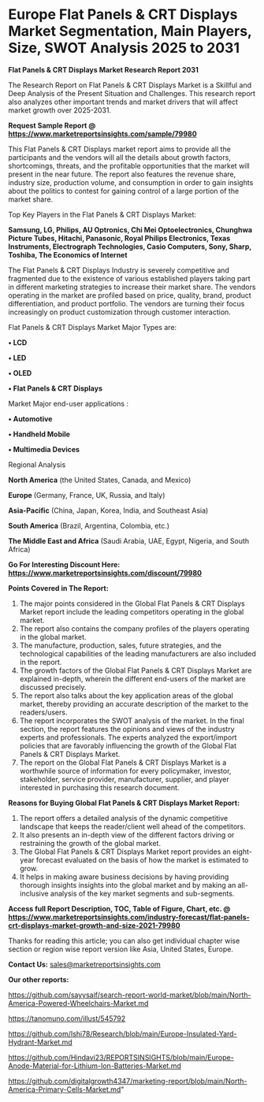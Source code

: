 # Europe Flat Panels & CRT Displays Market Segmentation, Main Players, Size, SWOT Analysis 2025 to 2031

<strong>Flat Panels & CRT Displays Market Research Report 2031</strong>

The Research Report on Flat Panels & CRT Displays Market is a Skillful and Deep Analysis of the Present Situation and Challenges. This research report also analyzes other important trends and market drivers that will affect market growth over 2025-2031.

<strong>Request Sample Report @ <a href=https://www.marketreportsinsights.com/sample/79980>https://www.marketreportsinsights.com/sample/79980</a></strong>

This Flat Panels & CRT Displays market report aims to provide all the participants and the vendors will all the details about growth factors, shortcomings, threats, and the profitable opportunities that the market will present in the near future. The report also features the revenue share, industry size, production volume, and consumption in order to gain insights about the politics to contest for gaining control of a large portion of the market share.

Top Key Players in the Flat Panels & CRT Displays Market:

<strong>Samsung, LG, Philips, AU Optronics, Chi Mei Optoelectronics, Chunghwa Picture Tubes, Hitachi, Panasonic, Royal Philips Electronics, Texas Instruments, Electrograph Technologies, Casio Computers, Sony, Sharp, Toshiba, The Economics of Internet</strong>

The Flat Panels & CRT Displays Industry is severely competitive and fragmented due to the existence of various established players taking part in different marketing strategies to increase their market share. The vendors operating in the market are profiled based on price, quality, brand, product differentiation, and product portfolio. The vendors are turning their focus increasingly on product customization through customer interaction.

Flat Panels & CRT Displays Market Major Types are:

<strong>• LCD

• LED

• OLED

• Flat Panels & CRT Displays</strong>

Market Major end-user applications :

<strong>• Automotive

• Handheld Mobile

• Multimedia Devices</strong>

Regional Analysis

</u><strong><b>North America</b></strong> (the United States, Canada, and Mexico)

<strong><b>Europe </b></strong>(Germany, France, UK, Russia, and Italy)

<strong><b>Asia-Pacific</b></strong> (China, Japan, Korea, India, and Southeast Asia)

<strong><b>South America</b></strong> (Brazil, Argentina, Colombia, etc.)

<strong><b>The Middle East and Africa</b></strong> (Saudi Arabia, UAE, Egypt, Nigeria, and South Africa)

<strong>Go For Interesting Discount Here: <a href=https://www.marketreportsinsights.com/discount/79980>https://www.marketreportsinsights.com/discount/79980</a></strong>

<strong>Points Covered in The Report:</strong>
<ol>
  <li>The major points considered in the Global Flat Panels & CRT Displays Market report include the leading competitors operating in the global market.</li>
  <li>The report also contains the company profiles of the players operating in the global market.</li>
  <li>The manufacture, production, sales, future strategies, and the technological capabilities of the leading manufacturers are also included in the report.</li>
  <li>The growth factors of the Global Flat Panels & CRT Displays Market are explained in-depth, wherein the different end-users of the market are discussed precisely.</li>
  <li>The report also talks about the key application areas of the global market, thereby providing an accurate description of the market to the readers/users.</li>
  <li>The report incorporates the SWOT analysis of the market. In the final section, the report features the opinions and views of the industry experts and professionals. The experts analyzed the export/import policies that are favorably influencing the growth of the Global Flat Panels & CRT Displays Market.</li>
  <li>The report on the Global Flat Panels & CRT Displays Market is a worthwhile source of information for every policymaker, investor, stakeholder, service provider, manufacturer, supplier, and player interested in purchasing this research document.</li>
</ol>
<strong>Reasons for Buying Global Flat Panels & CRT Displays Market Report:</strong>

<ol>
  <li>The report offers a detailed analysis of the dynamic competitive landscape that keeps the reader/client well ahead of the competitors.</li>
  <li>It also presents an in-depth view of the different factors driving or restraining the growth of the global market.</li>
  <li>The Global Flat Panels & CRT Displays Market report provides an eight-year forecast evaluated on the basis of how the market is estimated to grow.</li>
  <li>It helps in making aware business decisions by having providing thorough insights insights into the global market and by making an all-inclusive analysis of the key market segments and sub-segments.</li>
</ol>
<strong>Access full Report Description, TOC, Table of Figure, Chart, etc. @ <a href=https://www.marketreportsinsights.com/industry-forecast/flat-panels-crt-displays-market-growth-and-size-2021-79980>https://www.marketreportsinsights.com/industry-forecast/flat-panels-crt-displays-market-growth-and-size-2021-79980</a></strong>


Thanks for reading this article; you can also get individual chapter wise section or region wise report version like Asia, United States, Europe.

<strong>Contact Us:</strong>
sales@marketreportsinsights.com

<strong>Our other reports:</strong>

<a href=https://github.com/sayysaif/search-report-world-market/blob/main/North-America-Powered-Wheelchairs-Market.md>https://github.com/sayysaif/search-report-world-market/blob/main/North-America-Powered-Wheelchairs-Market.md</a>

<a href=https://tanomuno.com/illust/545792>https://tanomuno.com/illust/545792</a>

<a href=https://github.com/Ishi78/Research/blob/main/Europe-Insulated-Yard-Hydrant-Market.md>https://github.com/Ishi78/Research/blob/main/Europe-Insulated-Yard-Hydrant-Market.md</a>

<a href=https://github.com/Hindavi23/REPORTSINSIGHTS/blob/main/Europe-Anode-Material-for-Lithium-Ion-Batteries-Market.md>https://github.com/Hindavi23/REPORTSINSIGHTS/blob/main/Europe-Anode-Material-for-Lithium-Ion-Batteries-Market.md</a>

<a href=https://github.com/digitalgrowth4347/marketing-report/blob/main/North-America-Primary-Cells-Market.md>https://github.com/digitalgrowth4347/marketing-report/blob/main/North-America-Primary-Cells-Market.md</a>"
